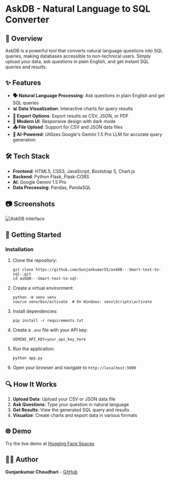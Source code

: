 # AskDB - Natural Language to SQL Converter

## 🌟 Overview

AskDB is a powerful tool that converts natural language questions into SQL queries, making databases accessible to non-technical users. Simply upload your data, ask questions in plain English, and get instant SQL queries and results.

## ✨ Features

- **🗣️ Natural Language Processing**: Ask questions in plain English and get SQL queries
- **📊 Data Visualization**: Interactive charts for query results
- **📁 Export Options**: Export results as CSV, JSON, or PDF
- **🎨 Modern UI**: Responsive design with dark mode
- **📤 File Upload**: Support for CSV and JSON data files
- **🧠 AI-Powered**: Utilizes Google's Gemini 1.5 Pro LLM for accurate query generation

## 🛠️ Tech Stack

- **Frontend**: HTML5, CSS3, JavaScript, Bootstrap 5, Chart.js
- **Backend**: Python Flask, Flask-CORS
- **AI**: Google Gemini 1.5 Pro
- **Data Processing**: Pandas, PandaSQL

## 📷 Screenshots

![AskDB Interface](https://raw.githubusercontent.com/Gunjankumar55/askDB---Smart-text-to-sql-/main/screenshots/demo.png)

## 🚀 Getting Started

### Installation

1. Clone the repository:
   ```
   git clone https://github.com/Gunjankumar55/askDB---Smart-text-to-sql-.git
   cd askDB---Smart-text-to-sql-
   ```

2. Create a virtual environment:
   ```
   python -m venv venv
   source venv/bin/activate  # On Windows: venv\Scripts\activate
   ```

3. Install dependencies:
   ```
   pip install -r requirements.txt
   ```

4. Create a `.env` file with your API key:
   ```
   GEMINI_API_KEY=your_api_key_here
   ```

5. Run the application:
   ```
   python app.py
   ```

6. Open your browser and navigate to `http://localhost:5000`

## 🔍 How It Works

1. **Upload Data**: Upload your CSV or JSON data file
2. **Ask Questions**: Type your question in natural language
3. **Get Results**: View the generated SQL query and results
4. **Visualize**: Create charts and export data in various formats

## 🌐 Demo

Try the live demo at [Hugging Face Spaces](https://huggingface.co/spaces/gkc55/AskDb)

## 👨‍💻 Author

**Gunjankumar Choudhari** - [GitHub](https://github.com/Gunjankumar55)


